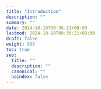 ```yaml
---
title: "Introduction"
description: ""
summary: ""
date: 2024-10-18T09:36:21+08:00
lastmod: 2024-10-18T09:36:21+08:00
draft: false
weight: 999
toc: true
seo:
  title: ""
  description: ""
  canonical: ""
  noindex: false
---
```

